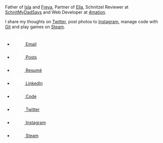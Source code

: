 Father of [Isla](https://murty.io/isla) and [Freya](https://murty.io/freya), Partner of [Ella](http://ellacondon.com/),
Schnitzel Reviewer at [SchnitMyDadSays](http://schnitmydadsays.com/) and
Web Developer at [4mation](http://4mation.com.au).

I share my thoughts on [Twitter](https://twitter.com/brendanmurty), post photos to [Instagram](https://instagram.com/brendan.murty), manage code with [Git](https://git.murty.io/users/brendan/projects) and play games on [Steam](http://steamcommunity.com/id/brendanmurty).

<ul class="listing social">
    <li>
      <a href="mailto:b@murty.io" title="Send me an email at b@murty.io">
        <svg xmlns="http://www.w3.org/2000/svg" width="40" height="40" viewBox="0 0 24 24" fill="none" stroke="#fff" stroke-width="2" stroke-linecap="round" stroke-linejoin="round">
          <path d="M4 4h16c1.1 0 2 .9 2 2v12c0 1.1-.9 2-2 2H4c-1.1 0-2-.9-2-2V6c0-1.1.9-2 2-2z"/>
          <polyline points="22,6 12,13 2,6"/>
        </svg>
        <span>Email</span>
      </a>
    </li>
    <li>
      <a href="/brendan/posts" title="View my Posts">
        <svg xmlns="http://www.w3.org/2000/svg" width="40" height="40" viewBox="0 0 24 24" fill="none" stroke="#fff" stroke-width="2" stroke-linecap="round" stroke-linejoin="round">
          <path d="M13 2H6a2 2 0 0 0-2 2v16a2 2 0 0 0 2 2h12a2 2 0 0 0 2-2V9z"/>
          <polyline points="13 2 13 9 20 9"/>
        </svg>
        <span>Posts</span>
      </a>
    </li>
    <li>
      <a href="/brendan/resume" title="View my Resumé">
        <svg xmlns="http://www.w3.org/2000/svg" width="40" height="40" viewBox="0 0 24 24" fill="none" stroke="#fff" stroke-width="2" stroke-linecap="round" stroke-linejoin="round">
          <rect x="2" y="7" width="20" height="14" rx="2" ry="2"/>
          <path d="M16 21V5a2 2 0 0 0-2-2h-4a2 2 0 0 0-2 2v16"/>
        </svg>
        <span>Resumé</span>
      </a>
    </li>
    <li>
      <a href="https://www.linkedin.com/in/brendanmurty/" title="View my LinkedIn profile">
        <svg xmlns="http://www.w3.org/2000/svg" width="40" height="40" viewBox="0 0 24 24" fill="none" stroke="#fff" stroke-width="2" stroke-linecap="round" stroke-linejoin="round" class="feather feather-linkedin">
          <path d="M16 8a6 6 0 0 1 6 6v7h-4v-7a2 2 0 0 0-2-2 2 2 0 0 0-2 2v7h-4v-7a6 6 0 0 1 6-6z"></path>
          <rect x="2" y="9" width="4" height="12"></rect>
          <circle cx="4" cy="4" r="2"></circle>
        </svg>
        <span>LinkedIn</span>
      </a>
    </li>
    <li>
      <a href="https://git.murty.io/" title="View my code">
        <svg xmlns="http://www.w3.org/2000/svg" width="40" height="40" viewBox="0 0 24 24" fill="none" stroke="#fff" stroke-width="2" stroke-linecap="round" stroke-linejoin="round">
          <line x1="6" y1="3" x2="6" y2="15"></line>
          <circle cx="18" cy="6" r="3"></circle>
          <circle cx="6" cy="18" r="3"></circle>
          <path d="M18 9a9 9 0 0 1-9 9"></path>
        </svg>
        <span>Code</span>
      </a>
    </li>
    <li>
      <a href="https://twitter.com/brendanmurty" title="View my Twitter profile">
        <svg xmlns="http://www.w3.org/2000/svg" width="40" height="40" viewBox="0 0 24 24">
          <path d="M23 3a10.9 10.9 0 0 1-3.14 1.53 4.48 4.48 0 0 0-7.86 3v1A10.66 10.66 0 0 1 3 4s-4 9 5 13a11.64 11.64 0 0 1-7 2c9 5 20 0 20-11.5a4.5 4.5 0 0 0-.08-.83A7.72 7.72 0 0 0 23 3z" fill="none" stroke="#fff" stroke-linecap="round" stroke-linejoin="round" stroke-width="2"/>
        </svg>
        <span>Twitter</span>
      </a>
    </li>
    <li>
      <a href="https://instagram.com/brendan.murty" title="View my Instagram posts">
        <svg xmlns="http://www.w3.org/2000/svg" width="40" height="40" viewBox="0 0 24 24" fill="none" stroke="#fff" stroke-width="2" stroke-linecap="round" stroke-linejoin="round">
          <rect x="2" y="2" width="20" height="20" rx="5" ry="5"/>
          <path d="M16 11.37A4 4 0 1 1 12.63 8 4 4 0 0 1 16 11.37z"/>
          <line x1="17.5" y1="6.5" x2="17.5" y2="6.5"/>
        </svg>
        <span>Instagram</span>
      </a>
    </li>
    <li>
      <a href="http://steamcommunity.com/id/brendanmurty" title="Join me in a game on Steam">
        <svg xmlns="http://www.w3.org/2000/svg" width="40" height="40" viewBox="0 0 24 24" fill="none" stroke="#fff" stroke-width="2" stroke-linecap="round" stroke-linejoin="round">
          <rect x="2" y="3" width="20" height="14" rx="2" ry="2"/>
          <line x1="8" y1="21" x2="16" y2="21"/>
          <line x1="12" y1="17" x2="12" y2="21"/>
        </svg>
        <span>Steam</span>
      </a>
    </li>
  </ul>
